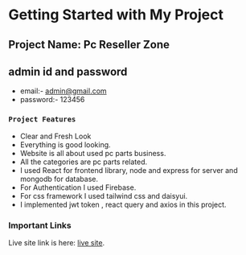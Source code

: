 # Getting Started with My Project


## Project Name: Pc Reseller Zone


## admin id and password
- email:- admin@gmail.com
- password:- 123456


### `Project Features`
- Clear and Fresh Look
- Everything is good looking.
- Website is all about used pc parts business.
- All the categories are pc parts related.
- I used React for frontend library, node and express for server and mongodb for database.
- For Authentication I used Firebase.
- For css framework I used tailwind css and daisyui.
- I implemented jwt token , react query and axios in this project.


### Important Links

Live site link is here: [live site](https://pc-parts-reseller-zone.web.app/).








